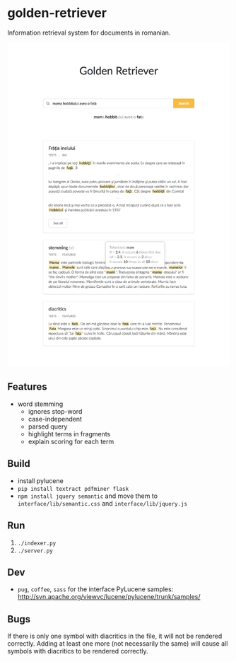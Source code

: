 # golden-retriever

Information retrieval system for documents in romanian.

![screenshot](screenshot.png)

## Features
- word stemming
  - ignores stop-word
  - case-independent
  - parsed query
  - highlight terms in fragments
  - explain scoring for each term

## Build
- install pylucene
- `pip install textract pdfminer flask`
- `npm install jquery semantic` and move them to `interface/lib/semantic.css` and `interface/lib/jquery.js`

## Run
1. `./indexer.py`
2. `./server.py`

## Dev
- `pug`, `coffee`, `sass` for the interface
  PyLucene samples: http://svn.apache.org/viewvc/lucene/pylucene/trunk/samples/


## Bugs
If there is only one symbol with diacritics in the file, it will not be rendered correctly. Adding at least one more (not necessarily the same) will cause all symbols with diacritics to be rendered correctly.
